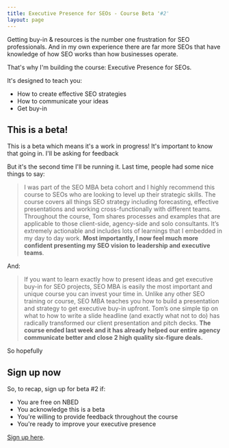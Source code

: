 ```yaml
---
title: Executive Presence for SEOs - Course Beta '#2'
layout: page
---
```


Getting buy-in & resources is the number one frustration for SEO professionals. And in my own experience there are far more SEOs that have knowledge of how SEO works than how businesses operate.

That's why I'm building the course: Executive Presence for SEOs.

It's designed to teach you:

- How to create effective SEO strategies
- How to communicate your ideas 
- Get buy-in

## This is a beta!

This is a beta which means it's a work in progress! It's important to know that going in. I'll be asking for feedback 

But it's the second time I'll be running it. Last time, people had some nice things to say:

> I was part of the SEO MBA beta cohort and I highly recommend this course to SEOs who are looking to level up their strategic skills. The course covers all things SEO strategy including forecasting, effective presentations and working cross-functionally with different teams. Throughout the course, Tom shares processes and examples that are applicable to those client-side, agency-side and solo consultants. It’s extremely actionable and includes lots of learnings that I embedded in my day to day work. **Most importantly, I now feel much more confident presenting my SEO vision to leadership and executive teams**.

And:

> If you want to learn exactly how to present ideas and get executive buy-in for SEO projects, SEO MBA is easily the most important and unique course you can invest your time in. Unlike any other SEO training or course, SEO MBA teaches you how to build a presentation and strategy to get executive buy-in upfront. Tom’s one simple tip on what to how to write a slide headline (and exactly what not to do) has radically transformed our client presentation and pitch decks. **The course ended last week and it has already helped our entire agency communicate better and close 2 high quality six-figure deals.**

So hopefully 

## Sign up now

So, to recap, sign up for beta #2 if:

- You are free on NBED
- You acknowledge this is a beta
- You're willing to provide feedback throughout the course
- You're ready to improve your executive presence

[Sign up here](https://buy.stripe.com/8wMcP5beOc8naaIdQQ).